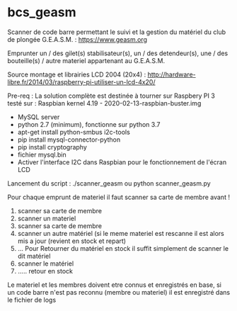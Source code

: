 # bcs_geasm

Scanner de code barre permettant le suivi et la gestion du matériel du club de plongée G.E.A.S.M. : https://www.geasm.org

Emprunter un / des gilet(s) stabilisateur(s), un / des detendeur(s), une / des bouteille(s) / autre materiel appartenant au G.E.A.S.M.

Source montage et librairies LCD 2004 (20x4) : http://hardware-libre.fr/2014/03/raspberry-pi-utiliser-un-lcd-4x20/

Pre-req : La solution complète est destinée à tourner sur Raspbery PI 3
testé sur : Raspbian kernel 4.19 - 2020-02-13-raspbian-buster.img
- MySQL server 
- python 2.7 (minimum), fonctionne sur python 3.7
- apt-get install python-smbus i2c-tools
- pip install mysql-connector-python
- pip install cryptography
- fichier mysql.bin
- Activer l'interface I2C dans Raspbian pour le fonctionnement de l'écran LCD

Lancement du script : ./scanner_geasm ou python scanner_geasm.py

Pour chaque emprunt de materiel il faut scanner sa carte de membre avant !
  1) scanner sa carte de membre
  2) scanner un materiel
  3) scanner sa carte de membre
  4) scanner un autre matériel (si le meme materiel est rescanne il est alors mis 
     a jour (revient en stock et repart)
  5) ...
Pour Retourner du matériel en stock il suffit simplement de scanner le dit matériel
  1) scanner le matériel
  2) ..... retour en stock

Le materiel et les membres doivent etre connus et enregistrés en base, si un code barre n'est pas reconnu (membre ou materiel) il est enregistré dans le fichier de logs
